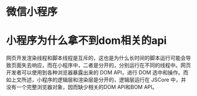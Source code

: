 # 微信小程序

# 小程序为什么拿不到dom相关的api
网页开发渲染线程和脚本线程是互斥的，这也是为什么长时间的脚本运行可能会导致页面失去响应，而在小程序中，二者是分开的，分别运行在不同的线程中。网页开发者可以使用到各种浏览器暴露出来的 DOM API，进行 DOM 选中和操作。而如上文所述，小程序的逻辑层和渲染层是分开的，逻辑层运行在 JSCore 中，并没有一个完整浏览器对象，因而缺少相关的DOM API和BOM API。